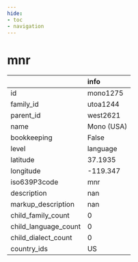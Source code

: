 ```yaml
---
hide:
- toc
- navigation
---
```

# mnr
|                      | info       |
|:---------------------|:-----------|
| id                   | mono1275   |
| family_id            | utoa1244   |
| parent_id            | west2621   |
| name                 | Mono (USA) |
| bookkeeping          | False      |
| level                | language   |
| latitude             | 37.1935    |
| longitude            | -119.347   |
| iso639P3code         | mnr        |
| description          | nan        |
| markup_description   | nan        |
| child_family_count   | 0          |
| child_language_count | 0          |
| child_dialect_count  | 0          |
| country_ids          | US         |